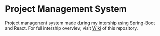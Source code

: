 # Project Management System
Project management system made during my intership using Spring-Boot and React. For full intership overview, visit [Wiki](https://github.com/ARKTEEK/project-management-system/wiki/1.-Introduction) of this repository.
